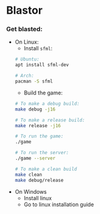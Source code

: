 # Blastor

### Get blasted:
* On Linux:
    * Install `sfml`:
    ```bash
    # Ubuntu: 
    apt install sfml-dev

    # Arch: 
    pacman -S sfml
    ```
    * Build the game:
    ```bash
    # To make a debug build:
    make debug -j16

    # To make a release build:
    make release -j16

    # To run the game:
    ./game

    # To run the server:
    ./game --server

    # To make a clean build
    make clean
    make debug/release
    ```
* On Windows
    * Install linux
    * Go to linux installation guide
